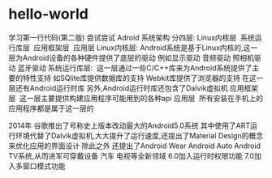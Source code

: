 # hello-world
学习第一行代码(第二版)
尝试尝试
Adroid 系统架构
分四层: Linux内核层  系统运行库层  应用框架层  应用层
Linux内核层:  Android系统是基于Linux内核的,这一层为Android设备的各种硬件提供了底层的驱动 例如显示驱动 音频驱动 照相机驱动 蓝牙驱动
系统运行库层:  这一层通过一些C/C++库来为Android系统提供了主要的特性支持 如SQlite库提供数据库的支持 Webkit库提供了浏览器的支持 在这一层还有Android运行时库 另外,Android运行时库还包含了Dalvik虚拟机
应用框架层  这一层主要提供构建应用程序可能用到的各种api 
应用层  所有安装在手机上的应用程序都是属于这一层的

2014年 谷歌推出了号称史上版本改动最大的Android5.0系统 其中使用了ART运行环境代替了Dalvik虚拟机,大大提升了运行速度,还提出了Material Design的概念来优化应用的界面设计 除此之外 还提出了Android Wear Android Auto Android TV系统,从而进军可穿戴设备 汽车 电视等全新领域 6.0加入运行时权限功能 7.0加入多窗口模式功能
